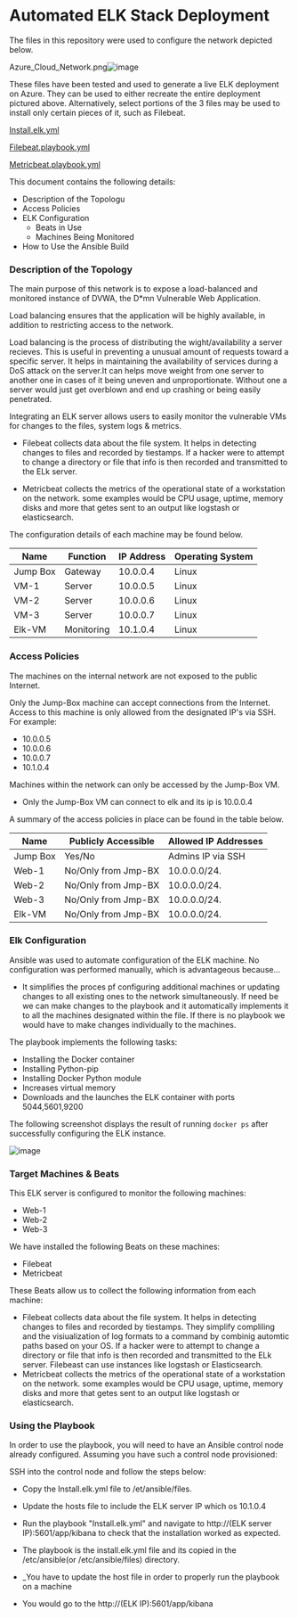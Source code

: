 # Automated ELK Stack Deployment

The files in this repository were used to configure the network depicted below.

Azure_Cloud_Network.png![image](https://user-images.githubusercontent.com/83746458/139178737-72be87e4-31df-4f7d-a8f1-487b539d7013.png)

These files have been tested and used to generate a live ELK deployment on Azure. They can be used to either recreate the entire deployment pictured above. Alternatively, select portions of the 3 files may be used to install only certain pieces of it, such as Filebeat.

  [Install.elk.yml](https://github.com/supernova2801/Project-2-Elk-Stack/blob/main/Install.elk.yml)
  
  [Filebeat.playbook.yml](https://github.com/supernova2801/Project-2-Elk-Stack/blob/main/Filebeat.playbook.yml)
  
  [Metricbeat.playbook.yml](https://github.com/supernova2801/Project-2-Elk-Stack/blob/main/Metricbeat.playbook.yml)
  
  This document contains the following details:
- Description of the Topologu
- Access Policies
- ELK Configuration
  - Beats in Use
  - Machines Being Monitored
- How to Use the Ansible Build


### Description of the Topology

The main purpose of this network is to expose a load-balanced and monitored instance of DVWA, the D*mn Vulnerable Web Application.

Load balancing ensures that the application will be highly available, in addition to restricting access to the network.

Load balancing is the process of distributing the wight/availability a server recieves. This is useful in preventing a unusual amount of requests toward  a specific server. It helps in maintaining the availability of services during a DoS attack on the server.It can helps move weight from one server to another one in cases of it being uneven and unproportionate. Without one a server would just get overblown and end up crashing or being easily penetrated.

Integrating an ELK server allows users to easily monitor the vulnerable VMs for changes to the files, system logs & metrics.
- Filebeat collects data about the file system. It helps in detecting changes to files and recorded by tiestamps. If a hacker were to attempt to change a directory or file that info is then recorded and transmitted to the ELk server.

- Metricbeat collects the metrics of the operational state of a workstation on the network. some examples would be CPU usage, uptime, memory disks and more that getes sent to an output like logstash or elasticsearch.

The configuration details of each machine may be found below.


| Name     | Function | IP Address | Operating System |
|----------|----------|------------|------------------|
| Jump Box | Gateway  | 10.0.0.4   | Linux            |
| VM-1     | Server   | 10.0.0.5   | Linux            |
| VM-2     | Server   | 10.0.0.6   | Linux            |
| VM-3     | Server   | 10.0.0.7   | Linux            |
| Elk-VM   | Monitoring| 10.1.0.4  | Linux            |
### Access Policies

The machines on the internal network are not exposed to the public Internet. 

Only the Jump-Box machine can accept connections from the Internet. Access to this machine is only allowed from the designated IP's via SSH. For example:
- 10.0.0.5
- 10.0.0.6
- 10.0.0.7
- 10.1.0.4

Machines within the network can only be accessed by the Jump-Box VM.
- Only the Jump-Box VM can connect to elk and its ip is 10.0.0.4

A summary of the access policies in place can be found in the table below.

| Name     | Publicly Accessible | Allowed IP Addresses |
|----------|---------------------|----------------------|
| Jump Box | Yes/No              | Admins IP via SSH    |
| Web-1    | No/Only from Jmp-BX |   10.0.0.0/24.       |
| Web-2    | No/Only from Jmp-BX |   10.0.0.0/24.       |
| Web-3    | No/Only from Jmp-BX |   10.0.0.0/24.       |
| Elk-VM   | No/Only from Jmp-BX |   10.0.0.0/24.       |
### Elk Configuration

Ansible was used to automate configuration of the ELK machine. No configuration was performed manually, which is advantageous because...
- It simplifies the proces pf configuring additional machines or updating changes to all existing ones to the network simultaneously. If need be we can make changes to the playbook and it automatically implements it to all the machines designated within the file. If there is no playbook we would have to make changes individually to the machines.

The playbook implements the following tasks:
- Installing the Docker container
- Installing Python-pip
- Installing Docker Python module
- Increases virtual memory
- Downloads and the launches the ELK container with ports 5044,5601,9200

The following screenshot displays the result of running `docker ps` after successfully configuring the ELK instance.

 ![image](https://user-images.githubusercontent.com/83746458/139181820-f5aa2184-0da0-4757-8479-a55817010dad.png)
 
### Target Machines & Beats
This ELK server is configured to monitor the following machines:
- Web-1
- Web-2
- Web-3

We have installed the following Beats on these machines:
- Filebeat
- Metricbeat

These Beats allow us to collect the following information from each machine:

- Filebeat collects data about the file system. It helps in detecting changes to files and recorded by tiestamps. They simplify compliling and the visiualization of log formats to a command by combinig automtic paths based on your OS. If a hacker were to attempt to change a directory or file that info is then recorded and transmitted to the ELk server. Filebeast can use instances like logstash or Elasticsearch.
-  Metricbeat collects the metrics of the operational state of a workstation on the network. some examples would be CPU usage, uptime, memory disks and more that getes sent to an output like logstash or elasticsearch.


### Using the Playbook
In order to use the playbook, you will need to have an Ansible control node already configured. Assuming you have such a control node provisioned: 

SSH into the control node and follow the steps below:
- Copy the Install.elk.yml file to /et/ansible/files.
- Update the hosts file to include the ELK server IP which os 10.1.0.4
- Run the playbook "Install.elk.yml" and navigate to http://(ELK server IP):5601/app/kibana to check that the installation worked as expected.

- The playbook is the install.elk.yml file and its copied in the /etc/ansible(or /etc/ansible/files) directory.
- _You have to update the host file in order to properly run the playbook on a machine
- You would go to the http://(ELK IP):5601/app/kibana

